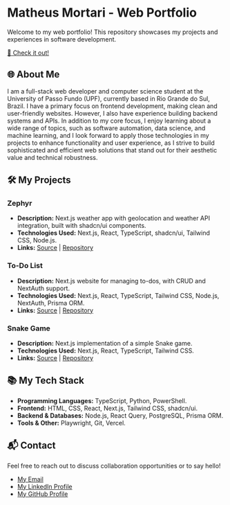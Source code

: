 # Matheus Mortari - Web Portfolio

Welcome to my web portfolio! This repository showcases my projects and experiences in software development.

[🚀 Check it out!](https://matheus-mortari-dev.vercel.app/)

## 🌐 About Me

I am a full-stack web developer and computer science student at the University of Passo Fundo (UPF), currently based in Rio Grande do Sul, Brazil. I have a primary focus on frontend development, making clean and user-friendly websites. However, I also have experience building backend systems and APIs. In addition to my core focus, I enjoy learning about a wide range of topics, such as software automation, data science, and machine learning, and I look forward to apply those technologies in my projects to enhance functionality and user experience, as I strive to build sophisticated and efficient web solutions that stand out for their aesthetic value and technical robustness.

## 🛠️ My Projects

### Zephyr

- **Description:** Next.js weather app with geolocation and weather API integration, built with shadcn/ui components.
- **Technologies Used:** Next.js, React, TypeScript, shadcn/ui, Tailwind CSS, Node.js.
- **Links:** [Source](https://zephyr-weather.vercel.app/) | [Repository](https://github.com/w11dcard/zephyr)

### To-Do List

- **Description:** Next.js website for managing to-dos, with CRUD and NextAuth support.
- **Technologies Used:** Next.js, React, TypeScript, Tailwind CSS, Node.js, NextAuth, Prisma ORM.
- **Links:** [Source](https://wdc-todo.vercel.app/) | [Repository](https://github.com/w11dcard/nextjs-todo-list)

### Snake Game

- **Description:** Next.js implementation of a simple Snake game.
- **Technologies Used:** Next.js, React, TypeScript, Tailwind CSS.
- **Links:** [Source](https://wdc-snake.vercel.app/) | [Repository](https://github.com/w11dcard/nextjs-snake-game)

## 📚 My Tech Stack

- **Programming Languages:** TypeScript, Python, PowerShell.
- **Frontend:** HTML, CSS, React, Next.js, Tailwind CSS, shadcn/ui.
- **Backend & Databases:** Node.js, React Query, PostgreSQL, Prisma ORM.
- **Tools & Other:** Playwright, Git, Vercel.

## 📬 Contact

Feel free to reach out to discuss collaboration opportunities or to say hello!

- [My Email](mailto:matheus.felipe.19rt@gmail.com)
- [My LinkedIn Profile](https://www.linkedin.com/in/matheus-mortari-19rt/)
- [My GitHub Profile](https://github.com/w11dcard)
